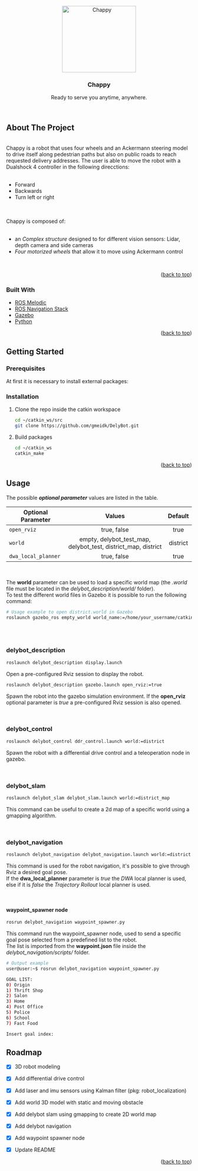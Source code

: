 <div id="top"></div>

<br>
<div align="center">
 <img src="https://github.com/RAMEL-ESPOL/Diseno_Mecatronico/blob/main/imagenes/Vehiculo.png?raw=true" alt="Chappy" height="180" width="200"> 
</div>
<h3 align="center">Chappy</h3>
<p align="center">Ready to serve you anytime, anywhere.</p>
<br>

<!-- ABOUT THE PROJECT -->
## About The Project

<br>
Chappy is a robot that uses four wheels and an Ackermann steering model to drive itself along pedestrian paths but also on public roads to reach requested delivery addresses.
The user is able to move the robot with a Dualshock 4 controller in the following direcctions: 
<br><br>
 <ul>
  <li>Forward</li>
 <li>Backwards</li>
 <li>Turn left or right</li>
</ul> 
<br>
<br>
Chappy is composed of:
<br><br>
 <ul>
  <li>an <i>Complex structure</i> designed to for different vision sensors: Lidar, depth camera and side cameras</li>
  <li><i>Four motorized wheels</i> that allow it to move using Ackermann control</li>
</ul> 
<br>
<p align="right">(<a href="#top">back to top</a>)</p>

### Built With

* [ROS Melodic](https://www.ros.org/)
* [ROS Navigation Stack](http://wiki.ros.org/navigation)
* [Gazebo](https://gazebosim.org/)
* [Python](https://www.python.org/)

<p align="right">(<a href="#top">back to top</a>)</p>


<!-- GETTING STARTED -->
## Getting Started

### Prerequisites

At first it is necessary to install external packages:


### Installation

1. Clone the repo inside the catkin workspace
   ```sh
   cd ~/catkin_ws/src
   git clone https://github.com/gmeidk/DelyBot.git
   ```
2. Build packages
   ```sh
   cd ~/catkin_ws
   catkin_make
   ```
   
<p align="right">(<a href="#top">back to top</a>)</p>


<!-- USAGE EXAMPLES -->
## Usage
The possible  **_optional parameter_** values are listed in the table. <br>

| Optional Parameter | Values | Default |
| --- | :---: | :---: |
| `open_rviz` | true, false | true |
| `world` | empty, delybot_test_map, delybot_test, district_map, district | district |
| `dwa_local_planner` | true, false | true |

<br>

The **world** parameter can be used to load a specific world map (the *.world* file must be located in the *delybot_description/world/* folder). <br>
To test the different world files in Gazebo it is possible to run the following command:
  ```sh
  # Usage example to open district.world in Gazebo
  roslaunch gazebo_ros empty_world world_name:=/home/your_username/catkin_ws/src/DelyBot/delybot_description/world/district.world
  ```

<br>
<br>

### delybot_description

  ```sh
  roslaunch delybot_description display.launch
  ```
Open a pre-configured Rviz session to display the robot.
  ```sh
  roslaunch delybot_description gazebo.launch open_rviz:=true
  ```
Spawn the robot into the gazebo simulation environment.
If the **open_rviz** optional parameter is *true* a pre-configured Rviz session is also opened.

<br>

### delybot_control

  ```sh
  roslaunch delybot_control ddr_control.launch world:=district
  ```
Spawn the robot with a differential drive control and a teleoperation node in gazebo. <br>

<br>

### delybot_slam

  ```sh
  roslaunch delybot_slam delybot_slam.launch world:=district_map
  ```
This command can be useful to create a 2d map of a specific world using a gmapping algorithm. <br>

<br>

### delybot_navigation

  ```sh
  roslaunch delybot_navigation delybot_navigation.launch world:=district dwa_local_planner:=true
  ```
This command is used for the robot navigation, it's possible to give through Rviz a desired goal pose. <br>
If the **dwa_local_planner** parameter is *true* the *DWA* local planner is used, else if it is *false* the *Trajectory Rollout* local planner is used. 

<br>


#### waypoint_spawner node

  ```sh
  rosrun delybot_navigation waypoint_spawner.py
  ```
This command run the waypoint_spawner node, used to send a specific goal pose selected from a predefined list to the robot. <br>
The list is imported from the **waypoint.json** file inside the *delybot_navigation/scripts/* folder. <br>

  ```sh
  # Output example
  user@user:~$ rosrun delybot_navigation waypoint_spawner.py 

  GOAL LIST:
  0) Origin
  1) Thrift Shop
  2) Salon
  3) Home
  4) Post Office
  5) Police
  6) School
  7) Fast Food

  Insert goal index: 
  ```

<!-- ROADMAP -->
## Roadmap

- [x] 3D robot modeling
- [x] Add differential drive control
- [X] Add laser and imu sensors using Kalman filter (pkg: robot_localization) 
- [X] Add world 3D model with static and moving obstacle 
- [X] Add delybot slam using gmapping to create 2D world map
- [X] Add delybot navigation
- [X] Add waypoint spawner node
- [X] Update README


<p align="right">(<a href="#top">back to top</a>)</p>

